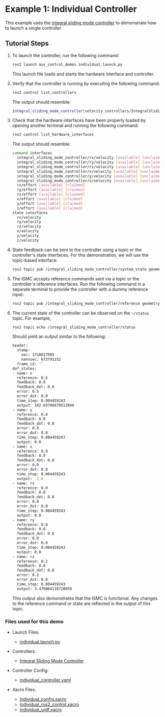 # Example 1: Individual Controller

This example uses the [integral sliding mode controller](https://github.com/Robotic-Decision-Making-Lab/auv_controllers/tree/main/velocity_controllers) to demonstrate how
to launch a single controller.

## Tutorial Steps

1. To launch the controller, run the following command:

   ```bash
   ros2 launch auv_control_demos individual.launch.py
   ```

   This launch file loads and starts the hardware interface and controller.

2. Verify that the controller is running by executing the following command:

   ```bash
   ros2 control list_controllers
   ```

   The output should resemble:

   ```bash
   integral_sliding_mode_controller[velocity_controllers/IntegralSlidingModeController] active
   ```

3. Check that the hardware interfaces have been properly loaded by opening
   another terminal and running the following command:

   ```bash
   ros2 control list_hardware_interfaces
   ```

   The output should resemble:

   ```bash
   command interfaces
     integral_sliding_mode_controller/rx/velocity [available] [unclaimed]
     integral_sliding_mode_controller/ry/velocity [available] [unclaimed]
     integral_sliding_mode_controller/rz/velocity [available] [unclaimed]
     integral_sliding_mode_controller/x/velocity [available] [unclaimed]
     integral_sliding_mode_controller/y/velocity [available] [unclaimed]
     integral_sliding_mode_controller/z/velocity [available] [unclaimed]
     rx/effort [available] [claimed]
     ry/effort [available] [claimed]
     rz/effort [available] [claimed]
     x/effort [available] [claimed]
     y/effort [available] [claimed]
     z/effort [available] [claimed]
   state interfaces
     rx/velocity
     ry/velocity
     rz/velocity
     x/velocity
     y/velocity
     z/velocity
   ```

4. State feedback can be sent to the controller using a topic or the
   controller's state interfaces. For this demonstration, we will use the
   topic-based interface:

   ```bash
   ros2 topic pub /integral_sliding_mode_controller/system_state geometry_msgs/msg/Twist
   ```

5. The ISMC accepts reference commands sent via a topic or the controller's
   reference interfaces. Run the following command in a separate terminal to
   provide the controller with a dummy reference input:

   ```bash
   ros2 topic pub /integral_sliding_mode_controller/reference geometry_msgs/msg/Twist "{linear: {x: 0.5, y: 0.0, z: 0.0}, angular: {x: 0.0, y: 0.0, z: 0.2}}"
   ```

6. The current state of the controller can be observed on the `~/status` topic.
   For example,

   ```bash
   ros2 topic echo /integral_sliding_mode_controller/status
   ```

   Should yield an output similar to the following:

   ```bash
   header:
     stamp:
       sec: 1710817505
       nanosec: 673791332
     frame_id: ''
   dof_states:
   - name: x
     reference: 0.5
     feedback: 0.0
     feedback_dot: 0.0
     error: 0.5
     error_dot: 0.0
     time_step: 0.004459243
     output: 102.03798479512044
   - name: y
     reference: 0.0
     feedback: 0.0
     feedback_dot: 0.0
     error: 0.0
     error_dot: 0.0
     time_step: 0.004459243
     output: 0.0
   - name: z
     reference: 0.0
     feedback: 0.0
     feedback_dot: 0.0
     error: 0.0
     error_dot: 0.0
     time_step: 0.004459243
     output: -2.0
   - name: rx
     reference: 0.0
     feedback: 0.0
     feedback_dot: 0.0
     error: 0.0
     error_dot: 0.0
     time_step: 0.004459243
     output: 0.0
   - name: ry
     reference: 0.0
     feedback: 0.0
     feedback_dot: 0.0
     error: 0.0
     error_dot: 0.0
     time_step: 0.004459243
     output: 0.0
   - name: rz
     reference: 0.2
     feedback: 0.0
     feedback_dot: 0.0
     error: 0.2
     error_dot: 0.0
     time_step: 0.004459243
     output: 3.479864118728659
   ```

   This output also demonstrates that the ISMC is functional. Any changes to
   the reference command or state are reflected in the output of this topic.

### Files used for this demo

- Launch Files:
  - [individual.launch.py](https://github.com/Robotic-Decision-Making-Lab/auv_controllers/blob/main/auv_control_demos/individual_controller/launch/individual.launch.py)

- Controllers:
  - [Integral Sliding Mode Controller](https://github.com/Robotic-Decision-Making-Lab/auv_controllers/tree/main/velocity_controllers)

- Controller Config:
  - [individual_controller.yaml](https://github.com/Robotic-Decision-Making-Lab/auv_controllers/blob/main/auv_control_demos/individual_controller/config/individual_controller.yaml)

- Xacro Files:
  - [individual_config.xacro](https://github.com/Robotic-Decision-Making-Lab/auv_controllers/blob/main/auv_control_demos/individual_controller/xacro/individual_config.xacro)
  - [individual_ros2_control.xacro](https://github.com/Robotic-Decision-Making-Lab/auv_controllers/blob/main/auv_control_demos/individual_controller/xacro/individual_ros2_control.xacro)
  - [individual_urdf.xacro](https://github.com/Robotic-Decision-Making-Lab/auv_controllers/blob/main/auv_control_demos/individual_controller/xacro/individual_urdf.xacro)
